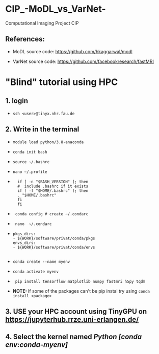 # CIP_-MoDL_vs_VarNet-
Computational Imaging Project CIP

## References: 

* MoDL source code: https://github.com/hkaggarwal/modl 

* VarNet source code: https://github.com/facebookresearch/fastMRI 

# "Blind" tutorial using HPC

## 1. login

* ``` ssh <user>@tinyx.nhr.fau.de ```

## 2. Write in the terminal

* ``` module load python/3.8-anaconda ```

* ``` conda init bash ```

* ``` source ~/.bashrc ```

* ``` nano ~/.profile ```

* ```
    if [ -n "$BASH_VERSION" ]; then
    #  include .bashrc if it exists
    if [ -f "$HOME/.bashrc" ]; then
    . "$HOME/.bashrc"
    fi
    fi 

* ``` conda config # create ~/.condarc```


* ``` nano  ~/.condarc```

* ``` 
  pkgs_dirs:
  - ${WORK}/software/privat/conda/pkgs
  envs_dirs:
  - ${WORK}/software/privat/conda/envs
  

* ``` conda create --name myenv ```

* ``` conda activate myenv ```

* ``` pip install tensorflow matplotlib numpy fastmri h5py tqdm```

* **NOTE:** If some of the packages can't be pip instal try using ```conda install <package>```

## 3. USE your HPC account using TinyGPU on https://jupyterhub.rrze.uni-erlangen.de/
## 4. Select the kernel named *Python [conda env:conda-myenv]*
